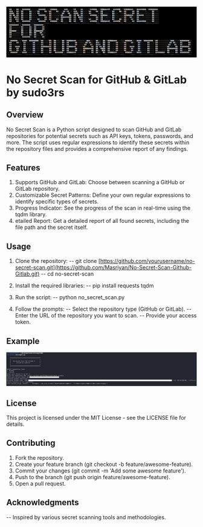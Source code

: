 ![No Secret Scan Banner](https://github.com/Masriyan/No-Secret-Scan-Github-Gitlab/blob/main/banner.png?raw=true)                                                                                                                          
# No Secret Scan for GitHub & GitLab by sudo3rs
## Overview
No Secret Scan is a Python script designed to scan GitHub and GitLab repositories for potential secrets such as API keys, tokens, passwords, and more. The script uses regular expressions to identify these secrets within the repository files and provides a comprehensive report of any findings.

## Features
1. Supports GitHub and GitLab: Choose between scanning a GitHub or GitLab repository.
2. Customizable Secret Patterns: Define your own regular expressions to identify specific types of secrets.
3. Progress Indicator: See the progress of the scan in real-time using the tqdm library.
4. etailed Report: Get a detailed report of all found secrets, including the file path and the secret itself.

## Usage
1. Clone the repository:
-- git clone [https://github.com/yourusername/no-secret-scan.git](https://github.com/Masriyan/No-Secret-Scan-Github-Gitlab.git)
-- cd no-secret-scan

2. Install the required libraries:
-- pip install requests tqdm

3. Run the script:
-- python no_secret_scan.py

4. Follow the prompts:
-- Select the repository type (GitHub or GitLab).
-- Enter the URL of the repository you want to scan.
-- Provide your access token.

## Example
![No Secret Scan Banner](https://github.com/Masriyan/No-Secret-Scan-Github-Gitlab/blob/main/Screenshot%202024-07-16%20093855.png?raw=true)

## License
This project is licensed under the MIT License - see the LICENSE file for details.

## Contributing
1. Fork the repository.
2. Create your feature branch (git checkout -b feature/awesome-feature).
3. Commit your changes (git commit -m 'Add some awesome feature').
4. Push to the branch (git push origin feature/awesome-feature).
5. Open a pull request.

## Acknowledgments
-- Inspired by various secret scanning tools and methodologies.
